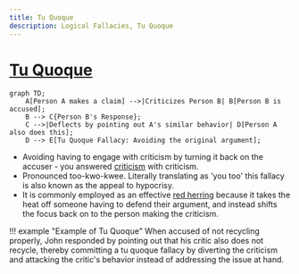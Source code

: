 ```yaml
---
title: Tu Quoque
description: Logical Fallacies, Tu Quoque
---
```


# [Tu Quoque](https://en.wikipedia.org/wiki/Tu_quoque)

```mermaid
graph TD;
    A[Person A makes a claim] -->|Criticizes Person B| B[Person B is accused];
    B --> C{Person B's Response};
    C -->|Deflects by pointing out A's similar behavior| D[Person A also does this];
    D --> E[Tu Quoque Fallacy: Avoiding the original argument];
```

- Avoiding having to engage with criticism by turning it back on the accuser - you answered [criticism](https://en.wikipedia.org/wiki/Criticism) with criticism.
- Pronounced too-kwo-kwee. Literally translating as 'you too' this fallacy is also known as the appeal to hypocrisy. 
- It is commonly employed as an effective [red herring](https://en.wikipedia.org/wiki/Red_herring) because it takes the heat off someone having to defend their argument, and instead shifts the focus back on to the person making the criticism.

!!! example "Example of Tu Quoque"
    When accused of not recycling properly, John responded by pointing out that his critic also does not recycle, thereby committing a tu quoque fallacy by diverting the criticism and attacking the critic's behavior instead of addressing the issue at hand.

